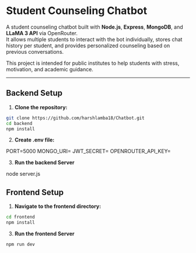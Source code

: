 # Student Counseling Chatbot

A student counseling chatbot built with **Node.js**, **Express**, **MongoDB**, and **LLaMA 3 API** via OpenRouter.  
It allows multiple students to interact with the bot individually, stores chat history per student, and provides personalized counseling based on previous conversations.

This project is intended for public institutes to help students with stress, motivation, and academic guidance.

---



## Backend Setup

1. **Clone the repository:**

```bash
git clone https://github.com/harshlamba18/Chatbot.git
cd backend
npm install
```

2. **Create .env file:**

PORT=5000
MONGO_URI=<Your MongoDB Connection String>
JWT_SECRET=<Your JWT Secret>
OPENROUTER_API_KEY=<Your OpenRouter API Key>

3. **Run the backend Server**

node server.js



## Frontend Setup
1. **Navigate to the frontend directory:**

```bash
cd frontend
npm install
```

3. **Run the frontend Server**

```bash
npm run dev
```